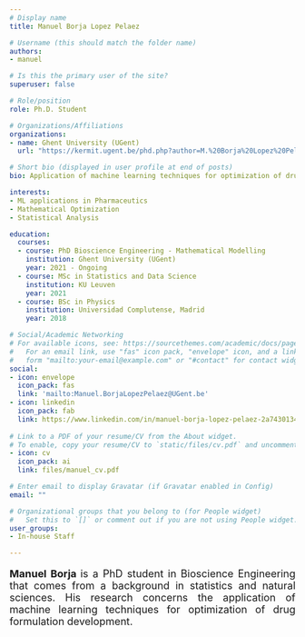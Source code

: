 ```yaml
---
# Display name
title: Manuel Borja Lopez Pelaez

# Username (this should match the folder name)
authors:
- manuel

# Is this the primary user of the site?
superuser: false

# Role/position
role: Ph.D. Student

# Organizations/Affiliations
organizations:
- name: Ghent University (UGent)
  url: "https://kermit.ugent.be/phd.php?author=M.%20Borja%20Lopez%20Pelaez"

# Short bio (displayed in user profile at end of posts)
bio: Application of machine learning techniques for optimization of drug formulation development

interests:
- ML applications in Pharmaceutics
- Mathematical Optimization
- Statistical Analysis

education:
  courses:
  - course: PhD Bioscience Engineering - Mathematical Modelling
    institution: Ghent University (UGent)
    year: 2021 - Ongoing
  - course: MSc in Statistics and Data Science
    institution: KU Leuven
    year: 2021
  - course: BSc in Physics 
    institution: Universidad Complutense, Madrid
    year: 2018

# Social/Academic Networking
# For available icons, see: https://sourcethemes.com/academic/docs/page-builder/#icons
#   For an email link, use "fas" icon pack, "envelope" icon, and a link in the
#   form "mailto:your-email@example.com" or "#contact" for contact widget.
social:
- icon: envelope
  icon_pack: fas
  link: 'mailto:Manuel.BorjaLopezPelaez@UGent.be'
- icon: linkedin
  icon_pack: fab
  link: https://www.linkedin.com/in/manuel-borja-lopez-pelaez-2a7430134/
  
# Link to a PDF of your resume/CV from the About widget.
# To enable, copy your resume/CV to `static/files/cv.pdf` and uncomment the lines below.
- icon: cv
  icon_pack: ai
  link: files/manuel_cv.pdf

# Enter email to display Gravatar (if Gravatar enabled in Config)
email: ""

# Organizational groups that you belong to (for People widget)
#   Set this to `[]` or comment out if you are not using People widget.
user_groups:
- In-house Staff

---
```

<p align="justify" style="font-size:18px;"><b> Manuel Borja </b>  is a PhD student in Bioscience Engineering that comes from a background in statistics and natural sciences. His research concerns the application of machine learning techniques for optimization of drug formulation development. </p> 